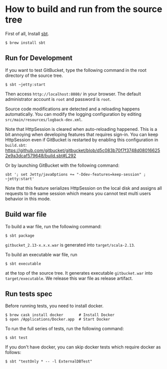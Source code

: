 How to build and run from the source tree
========

First of all, Install [sbt](http://www.scala-sbt.org/index.html).

```shell
$ brew install sbt
```

Run for Development
--------

If you want to test GitBucket, type the following command in the root directory of the source tree.

```shell
$ sbt ~jetty:start
```

Then access `http://localhost:8080/` in your browser. The default administrator account is `root` and password is `root`.

Source code modifications are detected and a reloading happens automatically.
You can modify the logging configuration by editing `src/main/resources/logback-dev.xml`.

Note that HttpSession is cleared when auto-reloading happened.
This is a bit annoying when developing features that requires sign-in.
You can keep HttpSession even if GitBucket is restarted by enabling this configuration in `build.sbt`:
https://github.com/gitbucket/gitbucket/blob/d5c083b70f7f3748d080166252e9a3dcaf579648/build.sbt#L292

Or by launching GitBucket with the following command:
```shell
sbt '; set Jetty/javaOptions += "-Ddev-features=keep-session" ; ~jetty:start'
```

Note that this feature serializes HttpSession on the local disk and assigns all requests to the same session
which means you cannot test multi users behavior in this mode.

Build war file
--------

To build a war file, run the following command:

```shell
$ sbt package
```

`gitbucket_2.13-x.x.x.war` is generated into `target/scala-2.13`.

To build an executable war file, run

```shell
$ sbt executable
```

at the top of the source tree. It generates executable `gitbucket.war` into `target/executable`.
We release this war file as release artifact.

Run tests spec
---------
Before running tests, you need to install docker.

```shell
$ brew cask install docker       # Install Docker
$ open /Applications/Docker.app  # Start Docker
```

To run the full series of tests, run the following command:

```shell
$ sbt test
```

If you don't have docker, you can skip docker tests which require docker as follows:

```shell
$ sbt "testOnly * -- -l ExternalDBTest"
```
